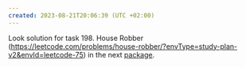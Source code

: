 ```yaml
---
created: 2023-08-21T20:06:39 (UTC +02:00)
---
```

Look solution for task 198. House Robber
(https://leetcode.com/problems/house-robber/?envType=study-plan-v2&envId=leetcode-75) in the next
[package](../../../../LeetCode/LeetCode_75_Level_2/Day_12_Dynamic_Programming/Medium/House_Robber/Solution.java).